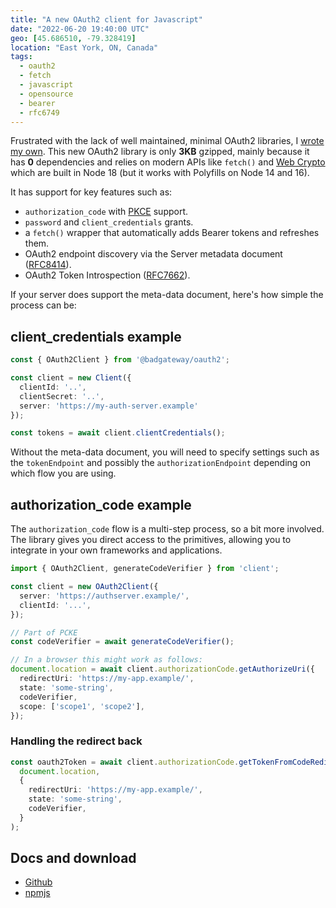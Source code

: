 ```yaml
---
title: "A new OAuth2 client for Javascript"
date: "2022-06-20 19:40:00 UTC"
geo: [45.686510, -79.328419]
location: "East York, ON, Canada"
tags:
  - oauth2
  - fetch
  - javascript
  - opensource
  - bearer
  - rfc6749
---
```


Frustrated with the lack of well maintained, minimal OAuth2 libraries, I [wrote
my own][5]. This new OAuth2 library is only **3KB** gzipped, mainly because it
has **0** dependencies and relies on modern APIs like `fetch()` and
[Web Crypto][4] which are built in Node 18 (but it works with Polyfills on
Node 14 and 16). 

It has support for key features such as:

* `authorization_code` with [PKCE][1] support.
* `password` and `client_credentials` grants.
* a `fetch()` wrapper that automatically adds Bearer tokens and refreshes them.
* OAuth2 endpoint discovery via the Server metadata document ([RFC8414][2]).
* OAuth2 Token Introspection ([RFC7662][3]).

If your server does support the meta-data document, here's how simple the
process can be:

## client_credentials example

```typescript
const { OAuth2Client } from '@badgateway/oauth2';

const client = new Client({
  clientId: '..',
  clientSecret: '..',
  server: 'https://my-auth-server.example'
});

const tokens = await client.clientCredentials();
```

Without the meta-data document, you will need to specify settings such as the
`tokenEndpoint` and possibly the `authorizationEndpoint` depending on which
flow you are using.


## authorization_code example

The `authorization_code` flow is a multi-step process, so a bit more involved.
The library gives you direct access to the primitives, allowing you to
integrate in your own frameworks and applications.

```typescript
import { OAuth2Client, generateCodeVerifier } from 'client';

const client = new OAuth2Client({
  server: 'https://authserver.example/',
  clientId: '...',
});

// Part of PCKE
const codeVerifier = await generateCodeVerifier();

// In a browser this might work as follows:
document.location = await client.authorizationCode.getAuthorizeUri({
  redirectUri: 'https://my-app.example/',
  state: 'some-string',
  codeVerifier,
  scope: ['scope1', 'scope2'],
});
```

### Handling the redirect back

```typescript
const oauth2Token = await client.authorizationCode.getTokenFromCodeRedirect(
  document.location,
  {
    redirectUri: 'https://my-app.example/',
    state: 'some-string',
    codeVerifier,
  }
);
```

## Docs and download

* [Github][5]
* [npmjs][6]

[1]: https://datatracker.ietf.org/doc/html/rfc7636 "Proof Key for Code Exchange by OAuth Public Clients"
[2]: https://datatracker.ietf.org/doc/html/rfc8414 "OAuth 2.0 Authorization Server Metadata"
[3]: https://datatracker.ietf.org/doc/html/rfc7662 "OAuth 2.0 Token Introspection"
[4]: https://developer.mozilla.org/en-US/docs/Web/API/Web_Crypto_API "Web Crypto API"
[5]: https://github.com/badgateway/oauth2-client "OAuth2 Client on github"
[6]: https://www.npmjs.com/package/@badgateway/oauth2-client "OAuth2 Client on npmjs.org"
